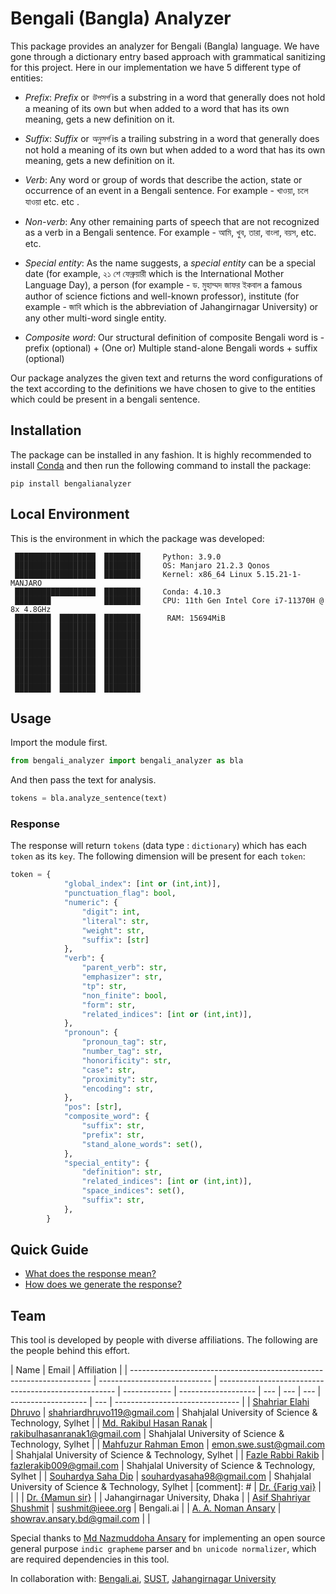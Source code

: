 # Bengali (Bangla) Analyzer

This package provides an analyzer for Bengali (Bangla) language. We have gone through a dictionary entry based approach with grammatical sanitizing for this project. Here in our implementation we have 5 different type of entities:

-   _Prefix_: _Prefix_ or _উপসর্গ_ is a substring in a word that generally does not hold a meaning of its own but when added to a word that has its own meaning, gets a new definition on it.

-   _Suffix_: _Suffix_ or _অনুসর্গ_ is a trailing substring in a word that generally does not hold a meaning of its own but when added to a word that has its own meaning, gets a new definition on it.

-   _Verb_: Any word or group of words that describe the action, state or occurrence of an event in a Bengali sentence. For example - খাওয়া, চলে যাওয়া etc. etc
    .
-   _Non-verb_: Any other remaining parts of speech that are not recognized as a verb in a Bengali sentence. For example - আমি, খুব, তারা, বাংলা, বয়স, etc. etc.

-   _Special entity_: As the name suggests, a _special entity_ can be a special date (for example, ২১ শে ফেব্রুয়ারী which is the International Mother Language Day), a person (for example - ড. মুহাম্মদ জাফর ইকবাল a famous author of science fictions and well-known professor), institute (for example - জাবি which is the abbreviation of Jahangirnagar University) or any other multi-word single entity.

-   _Composite word_: Our structural definition of composite Bengali word is -
    prefix (optional) + (One or) Multiple stand-alone Bengali words + suffix (optional)

Our package analyzes the given text and returns the word configurations of the text according to the definitions we have chosen to give to the entities which could be present in a bengali sentence.

## Installation

The package can be installed in any fashion. It is highly recommended to install [Conda](https://conda.io/) and then run the following command to install the package:

`pip install bengalianalyzer`

## Local Environment

This is the environment in which the package was developed:

```
 ██████████████████  ████████     Python: 3.9.0
 ██████████████████  ████████     OS: Manjaro 21.2.3 Qonos
 ██████████████████  ████████     Kernel: x86_64 Linux 5.15.21-1-MANJARO
 ██████████████████  ████████     Conda: 4.10.3
 ████████            ████████     CPU: 11th Gen Intel Core i7-11370H @ 8x 4.8GHz
 ████████  ████████  ████████      RAM: 15694MiB
 ████████  ████████  ████████
 ████████  ████████  ████████
 ████████  ████████  ████████
 ████████  ████████  ████████
 ████████  ████████  ████████
 ████████  ████████  ████████
 ████████  ████████  ████████
 ████████  ████████  ████████
```

## Usage

Import the module first.

```python
from bengali_analyzer import bengali_analyzer as bla
```

And then pass the text for analysis.

```python
tokens = bla.analyze_sentence(text)
```

### Response

The response will return `tokens` (data type : `dictionary`) which has each `token` as its `key`. The following dimension will be present for each `token`:

```python
token = {
            "global_index": [int or (int,int)],
            "punctuation_flag": bool,
            "numeric": {
                "digit": int,
                "literal": str,
                "weight": str,
                "suffix": [str]
            },
            "verb": {
                "parent_verb": str,
                "emphasizer": str,
                "tp": str,
                "non_finite": bool,
                "form": str,
                "related_indices": [int or (int,int)],
            },
            "pronoun": {
                "pronoun_tag": str,
                "number_tag": str,
                "honorificity": str,
                "case": str,
                "proximity": str,
                "encoding": str,
            },
            "pos": [str],
            "composite_word": {
                "suffix": str,
                "prefix": str,
                "stand_alone_words": set(),
            },
            "special_entity": {
                "definition": str,
                "related_indices": [int or (int,int)],
                "space_indices": set(),
                "suffix": str,
            },
        }
```

## Quick Guide

-   [What does the response mean?](./documentation/response.md)
-   [How does we generate the response?](./documentation/breakdown.md)

## Team

This tool is developed by people with diverse affiliations. The following are the people behind this effort.

| Name                                                                 | Email                        | Affiliation                                          |
| -------------------------------------------------------------------- | ---------------------------- | ---------------------------------------------------- | ------------ | ------------------- | --- | --- | --- | ------------------- | --- | ------------------------------- |
| [Shahriar Elahi Dhruvo]()                                            | shahriardhruvo119@gmail.com  | Shahjalal University of Science & Technology, Sylhet |
| [Md. Rakibul Hasan Ranak](https://www.linkedin.com/in/rakibulranak/) | rakibulhasanranak1@gmail.com | Shahjalal University of Science & Technology, Sylhet |
| [Mahfuzur Rahman Emon]()                                             | emon.swe.sust@gmail.com      | Shahjalal University of Science & Technology, Sylhet |
| [Fazle Rabbi Rakib](https://www.linkedin.com/in/fazle-rakib/)        | fazlerakib009@gmail.com      | Shahjalal University of Science & Technology, Sylhet |
| [Souhardya Saha Dip](https://www.linkedin.com/in/souhardya-saha/)    | souhardyasaha98@gmail.com    | Shahjalal University of Science & Technology, Sylhet | [comment]: # | [Dr. {Farig vai}]() |     |     |     | [Dr. {Mamun sir}]() |     | Jahangirnagar University, Dhaka |
| [Asif Shahriyar Shushmit]()                                          | sushmit@ieee.org             | Bengali.ai                                           |
| [A. A. Noman Ansary](https://www.linkedin.com/in/showrav-ansary/)    | showrav.ansary.bd@gmail.com  |                                                      |

Special thanks to [Md Nazmuddoha Ansary](https://github.com/mnansary) for implementing an open source general purpose `indic grapheme` parser and `bn unicode normalizer`, which are required dependencies in this tool.

In collaboration with: [Bengali.ai](https://bengali.ai/), [SUST](https://www.sust.edu/), [Jahangirnagar University](https://www.jnu.ac.bd/)

